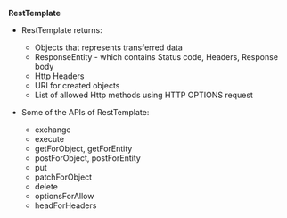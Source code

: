 **RestTemplate**

* RestTemplate returns:
  * Objects that represents transferred data
  * ResponseEntity - which contains  Status code, Headers, Response body
  * Http Headers
  * URI for created objects
  * List of allowed Http methods using HTTP OPTIONS request
  

* Some of the APIs of RestTemplate:
  * exchange
  * execute
  * getForObject, getForEntity
  * postForObject, postForEntity
  * put
  * patchForObject
  * delete
  * optionsForAllow
  * headForHeaders